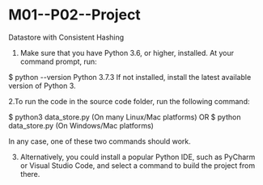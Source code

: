 # M01--P02--Project
Datastore with Consistent Hashing


1. Make sure that you have Python 3.6, or higher, installed. At your command prompt, run:

$ python --version
Python 3.7.3
If not installed, install the latest available version of Python 3.

2.To run the code in the source code folder, run the following command:

$ python3 data_store.py (On many Linux/Mac platforms)
OR
$ python data_store.py (On Windows/Mac platforms)

In any case, one of these two commands should work.

3. Alternatively, you could install a popular Python IDE, such as PyCharm or Visual Studio Code, and select a command to build the project from there.
